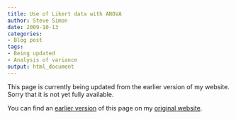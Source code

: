 ```yaml
---
title: Use of Likert data with ANOVA
author: Steve Simon
date: 2009-10-13
categories:
- Blog post
tags:
- Being updated
- Analysis of variance
output: html_document
---
```


This page is currently being updated from the earlier version of my website. Sorry that it is not yet fully available.

<!---More--->

You can find an [earlier version][sim1] of this page on my [original website][sim2].

[sim1]: http://www.pmean.com/09/LikertAnova.html
[sim2]: http://www.pmean.com/original_site.html
